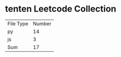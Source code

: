 # tenten Leetcode Collection

<table><tr><td>File Type</td><td>Number</td></tr><tr><td>py</td><td>14</td></tr><tr><td>js</td><td>3</td></tr><tr><td>Sum</td><td>17</td></tr></table>